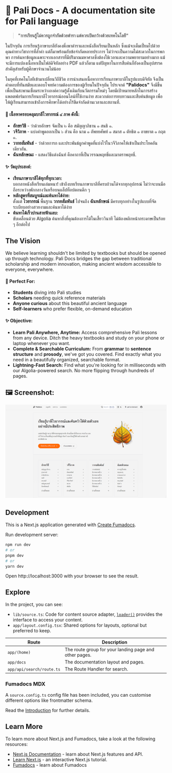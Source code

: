 # 📖 Pali Docs - A documentation site for Pali language

> **"การเรียนรู้ไม่ควรถูกจำกัดด้วยตำรา แต่ควรเปิดกว้างด้วยเทคโนโลยี"**

ในปัจจุบัน การเรียนรู้ภาษาบาลียังคงพึ่งพาตำราและหนังสือเรียนเป็นหลัก ซึ่งแม้จะเต็มเปี่ยมไปด้วยคุณค่าทางวิชาการที่ล้ำค่า แต่ก็มาพร้อมกับข้อจำกัดหลายประการ ไม่ว่าจะเป็นความไม่สะดวกในการพกพา การค้นหาข้อมูลเฉพาะจากเอกสารที่มีปริมาณมหาศาลซึ่งต้องใช้เวลาและความพยายามอย่างมาก แม้จะมีการแปลงเนื้อหาเป็นไฟล์ดิจิทัลอย่าง PDF แล้วก็ตาม แต่ปัญหาในการสืบค้นก็ยังคงเป็นอุปสรรคสำคัญสำหรับผู้ศึกษาจำนวนไม่น้อย

ในยุคที่เทคโนโลยีเข้ามาเปลี่ยนวิถีชีวิต การนำเสนอเนื้อหาการเรียนภาษาบาลีในรูปแบบดิจิทัล จึงเป็นคำตอบที่ทันสมัยและตอบโจทย์ความต้องการของผู้เรียนในปัจจุบัน โปรเจกต์ **"Palidocs"** จึงมีขึ้นเพื่อเป็นสะพานเชื่อมระหว่างองค์ความรู้ดั้งเดิมกับนวัตกรรมใหม่ๆ โดยมีเป้าหมายหลักในการสร้างแพลตฟอร์มการเรียนบาลีไวยากรณ์ออนไลน์ที่ใช้งานง่าย สะดวกต่อการทบทวนและสืบค้นข้อมูล เพื่อให้ผู้เรียนสามารถเข้าถึงการศึกษาได้อย่างไร้ขีดจำกัดด้านเวลาและสถานที่.

#### 📌 เนื้อหาครอบคลุมบาลีไวยากรณ์ ๔ ภาค ดังนี้:
- **อักขรวิธี** - ว่าด้วยอักษร จัดเป็น ๒ คือ สมัญญาภิธาน ๑ สนธิ ๑.
- **วจีวิภาค** - แบ่งคำพูดออกเป็น ๖ ส่วน คือ นาม ๑ อัพยยศัพท์ ๑ สมาส ๑ ตัทธิต ๑ อาขยาต ๑ กฤต ๑.
- **วากยสัมพันธ์** - ว่าด้วยการก และประพันธ์ผูกคำพูดที่แบ่งไว้ในวจีวิภาคให้เข้าเป็นประโยคอันเดียวกัน.
- **ฉันทลักษณะ** - แสดงวิธีแต่งฉันท์ คือคาถาที่เป็นวรรณพฤทธิ์และมาตราพฤทธิ์.

#### ✨ วัตถุประสงค์:

* **เรียนภาษาบาลีได้ทุกที่ทุกเวลา:** <br/>
  บอกลาหนังสือเรียนเล่มหนา! เข้าถึงบทเรียนภาษาบาลีที่ครบถ้วนได้จากทุกอุปกรณ์ ไม่ว่าจะบนมือถือระหว่างพักกลางวันหรือบนแล็ปท็อปตอนดึก ๆ
* **หลักสูตรที่สมบูรณ์และค้นหาได้ง่าย:** <br/>
  ตั้งแต่ **ไวยากรณ์** พื้นฐาน **วากยสัมพันธ์** ไปจนถึง **ฉันทลักษณ์** มีครบทุกอย่างในรูปแบบที่จัดระเบียบอย่างสวยงามและค้นหาได้ง่าย
* **ค้นหาได้เร็วปานสายฟ้าแลบ:** <br/>
  ขับเคลื่อนด้วย Algolia ค้นหาสิ่งที่คุณต้องการได้ในเสี้ยววินาที ไม่ต้องพลิกหน้ากระดาษเป็นร้อย ๆ อีกต่อไป

## The Vision

We believe learning shouldn't be limited by textbooks but should be opened up through technology. Pali Docs bridges the gap between traditional scholarship and modern innovation, making ancient wisdom accessible to everyone, everywhere.


#### 🎯 Perfect For:

- **Students** diving into Pali studies
- **Scholars** needing quick reference materials
- **Anyone curious** about this beautiful ancient language
- **Self-learners** who prefer flexible, on-demand education

#### ✨ Objective:

* **Learn Pali Anywhere, Anytime:** Access comprehensive Pali lessons from any device. Ditch the heavy textbooks and study on your phone or laptop whenever you want.
* **Complete & Searchable Curriculum:** From **grammar** to **sentence structure** and **prosody**, we've got you covered. Find exactly what you need in a beautifully organized, searchable format.
* **Lightning-Fast Search:** Find what you're looking for in milliseconds with our Algolia-powered search. No more flipping through hundreds of pages.


## 🖼️ Screenshot:

![screenshot](/public/Screenshot.png)

## Development

This is a Next.js application generated with
[Create Fumadocs](https://github.com/fuma-nama/fumadocs).

Run development server:

```bash
npm run dev
# or
pnpm dev
# or
yarn dev
```

Open http://localhost:3000 with your browser to see the result.

## Explore

In the project, you can see:

- `lib/source.ts`: Code for content source adapter, [`loader()`](https://fumadocs.dev/docs/headless/source-api) provides the interface to access your content.
- `app/layout.config.tsx`: Shared options for layouts, optional but preferred to keep.

| Route                     | Description                                            |
| ------------------------- | ------------------------------------------------------ |
| `app/(home)`              | The route group for your landing page and other pages. |
| `app/docs`                | The documentation layout and pages.                    |
| `app/api/search/route.ts` | The Route Handler for search.                          |

### Fumadocs MDX

A `source.config.ts` config file has been included, you can customise different options like frontmatter schema.

Read the [Introduction](https://fumadocs.dev/docs/mdx) for further details.

## Learn More

To learn more about Next.js and Fumadocs, take a look at the following
resources:

- [Next.js Documentation](https://nextjs.org/docs) - learn about Next.js
  features and API.
- [Learn Next.js](https://nextjs.org/learn) - an interactive Next.js tutorial.
- [Fumadocs](https://fumadocs.vercel.app) - learn about Fumadocs
